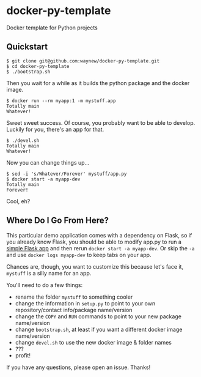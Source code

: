 # docker-py-template
Docker template for Python projects

## Quickstart

    $ git clone git@github.com:waynew/docker-py-template.git
    $ cd docker-py-template
    $ ./bootstrap.sh

Then you wait for a while as it builds the python package and the docker image.

    $ docker run --rm myapp:1 -m mystuff.app
    Totally main
    Whatever!

Sweet sweet success. Of course, you probably want to be able to develop.
Luckily for you, there's an app for that.

    $ ./devel.sh
    Totally main
    Whatever!

Now you can change things up...

    $ sed -i 's/Whatever/Forever' mystuff/app.py
    $ docker start -a myapp-dev
    Totally main
    Forever!

Cool, eh?

## Where Do I Go From Here?

This particular demo application comes with a dependency on Flask, so if you
already know Flask, you should be able to modify app.py to run a 
[simple Flask app](http://flask.pocoo.org/) and then rerun `docker start -a
myapp-dev`. Or skip the `-a` and use `docker logs myapp-dev` to keep tabs on
your app.

Chances are, though, you want to customize this because let's face it,
`mystuff` is a silly name for an app.

You'll need to do a few things:

- rename the folder `mystuff` to something cooler
- change the information in `setup.py` to point to your own repository/contact
  info/package name/version
- change the `COPY` and `RUN` commands to point to your new package
  name/version
- change `bootstrap.sh`, at least if you want a different docker image
  name/version
- change `devel.sh` to use the new docker image & folder names
- ???
- profit!

If you have any questions, please open an issue. Thanks!
